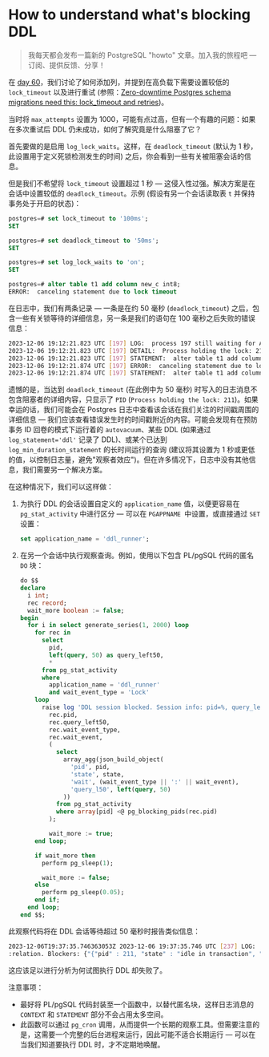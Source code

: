 # How to understand what's blocking DDL

>我每天都会发布一篇新的 PostgreSQL "howto" 文章。加入我的旅程吧 — 订阅、提供反馈、分享！

在 [day 60](https://gitlab.com/postgres-ai/postgresql-consulting/postgres-howtos/-/blob/main/0060_how_to_add_a_column.md)，我们讨论了如何添加列，并提到在高负载下需要设置较低的 `lock_timeout` 以及进行重试 (参照：[Zero-downtime Postgres schema migrations need this: lock_timeout and retries](https://postgres.ai/blog/20210923-zero-downtime-postgres-schema-migrations-lock-timeout-and-retries))。

当时将 `max_attempts` 设置为 1000，可能有点过高，但有一个有趣的问题：如果在多次重试后 DDL 仍未成功，如何了解究竟是什么阻塞了它？

首先要做的是启用 `log_lock_waits`。这样，在 `deadlock_timeout` (默认为 1 秒，此设置用于定义死锁检测发生的时间) 之后，你会看到一些有关被阻塞会话的信息。

但是我们不希望将 `lock_timeout` 设置超过 1 秒 — 这侵入性过强。解决方案是在会话中设置较低的 `deadlock_timeout`。示例 (假设有另一个会话读取表 `t` 并保持事务处于开启的状态)：

```sql
postgres=# set lock_timeout to '100ms';
SET

postgres=# set deadlock_timeout to '50ms';
SET

postgres=# set log_lock_waits to 'on';
SET

postgres=# alter table t1 add column new_c int8;
ERROR:  canceling statement due to lock timeout
```

在日志中，我们有两条记录 — 一条是在约 50 毫秒 (`deadlock_timeout`) 之后，包含一些有关锁等待的详细信息，另一条是我们的语句在 100 毫秒之后失败的错误信息：

```bash
2023-12-06 19:12:21.823 UTC [197] LOG:  process 197 still waiting for AccessExclusiveLock on relation 16384 of database 13481 after 54.022 ms
2023-12-06 19:12:21.823 UTC [197] DETAIL:  Process holding the lock: 211. Wait queue: 197.
2023-12-06 19:12:21.823 UTC [197] STATEMENT:  alter table t1 add column new_c int8;
2023-12-06 19:12:21.874 UTC [197] ERROR:  canceling statement due to lock timeout
2023-12-06 19:12:21.874 UTC [197] STATEMENT:  alter table t1 add column new_c int8;
```

遗憾的是，当达到 `deadlock_timeout`  (在此例中为 50 毫秒) 时写入的日志消息不包含阻塞者的详细内容，只显示了 `PID` (`Process holding the lock: 211`)。如果幸运的话，我们可能会在 Postgres 日志中查看该会话在我们关注的时间戳周围的详细信息 — 我们应该查看错误发生时的时间戳附近的内容。可能会发现有在预防事务 ID 回卷的模式下运行着的 `autovacuum`、某些 DDL (如果通过 `log_statement='ddl'` 记录了 DDL)、或某个已达到 `log_min_duration_statement` 的长时间运行的查询 (建议将其设置为 1 秒或更低的值，以控制日志量，避免"观察者效应")。但在许多情况下，日志中没有其他信息，我们需要另一个解决方案。

在这种情况下，我们可以这样做：

1. 为执行 DDL 的会话设置自定义的 `application_name` 值，以便更容易在 `pg_stat_activity` 中进行区分 — 可以在 `PGAPPNAME `中设置，或直接通过 `SET` 设置：

   ```sql
   set application_name = 'ddl_runner';
   ```

2. 在另一个会话中执行观察查询。例如，使用以下包含 PL/pgSQL 代码的匿名 `DO` 块：

   ```sql
   do $$
   declare
     i int;
     rec record;
     wait_more boolean := false;
   begin
     for i in select generate_series(1, 2000) loop
       for rec in
         select
           pid,
           left(query, 50) as query_left50,
           *
         from pg_stat_activity
         where
           application_name = 'ddl_runner'
           and wait_event_type = 'Lock'
       loop
         raise log 'DDL session blocked. Session info: pid=%, query_left50=%, wait=%:%. Blockers: %',
           rec.pid,
           rec.query_left50,
           rec.wait_event_type,
           rec.wait_event,
           (
             select
               array_agg(json_build_object(
                 'pid', pid,
                 'state', state,
                 'wait', (wait_event_type || ':' || wait_event),
                 'query_l50', left(query, 50)
               ))
             from pg_stat_activity
             where array[pid] <@ pg_blocking_pids(rec.pid)
           );
   
           wait_more := true;
       end loop;
   
       if wait_more then
         perform pg_sleep(1);
   
         wait_more := false;
       else
         perform pg_sleep(0.05);
       end if;
     end loop;
   end $$;
   ```

此观察代码将在 DDL 会话等待超过 50 毫秒时报告类似信息：

```bash
2023-12-06T19:37:35.746363053Z 2023-12-06 19:37:35.746 UTC [237] LOG:  DDL session blocked. Session info: pid=197, query_left50=alter table t1 add column new_c int8;, wait=Lock
:relation. Blockers: {"{"pid" : 211, "state" : "idle in transaction", "wait" : "Client:ClientRead", "query_l50" : "select from t1 limit 0;"}"}
```

这应该足以进行分析为何试图执行 DDL 却失败了。

注意事项：

- 最好将 PL/pgSQL 代码封装至一个函数中，以替代匿名块，这样日志消息的 `CONTEXT` 和 `STATEMENT` 部分不会占用太多空间。
- 此函数可以通过 `pg_cron` 调用，从而提供一个长期的观察工具。但需要注意的是，这需要一个完整的后台进程来运行，因此可能不适合长期运行 — 可以在当我们知道要执行 DDL 时，才不定期地唤醒。